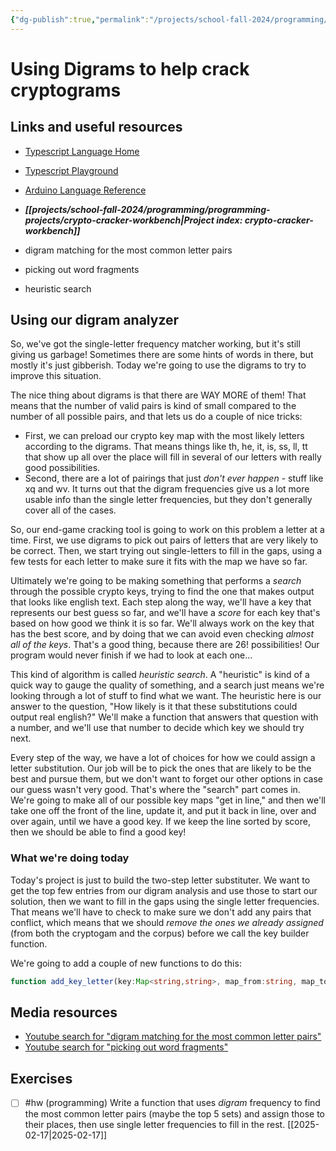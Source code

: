 ```yaml
---
{"dg-publish":true,"permalink":"/projects/school-fall-2024/programming/lessons/cryptograms-using-digrams/"}
---
```



#  Using Digrams to help crack cryptograms

## Links and useful resources

- [Typescript Language Home](https://www.typescriptlang.org/)
- [Typescript Playground](https://www.typescriptlang.org/play/)
- [Arduino Language Reference](https://docs.arduino.cc/language-reference/)


- ***[[projects/school-fall-2024/programming/programming-projects/crypto-cracker-workbench\|Project index: crypto-cracker-workbench]]*** 

- digram matching for the most common letter pairs 
- picking out word fragments 
- heuristic search

## Using our digram analyzer

So, we've got the single-letter frequency matcher working, but it's still giving us garbage! Sometimes there are some hints of words in there, but mostly it's just gibberish. Today we're going to use the digrams to try to improve this situation.

The nice thing about digrams is that there are WAY MORE of them! That means that the number of valid pairs is kind of small compared to the number of all possible pairs, and that lets us do a couple of nice tricks:

- First, we can preload our crypto key map with the most likely letters according to the digrams. That means things like th, he, it, is, ss, ll, tt that show up all over the place will fill in several of our letters with really good possibilities.
- Second, there are a lot of pairings that just *don't ever happen* - stuff like xq and wv. It turns out that the digram frequencies give us a lot more usable info than the single letter frequencies, but they don't generally cover all of the cases.

So, our end-game cracking tool is going to work on this problem a letter at a time. First, we use digrams to pick out pairs of letters that are very likely to be correct. Then, we start trying out single-letters to fill in the gaps, using a few tests for each letter to make sure it fits with the map we have so far.

Ultimately we're going to be making something that performs a *search* through the possible crypto keys, trying to find the one that makes output that looks like english text. Each step along the way, we'll have a key that represents our best guess so far, and we'll have a *score* for each key that's based on how good we think it is so far. We'll always work on the key that has the best score, and by doing that we can avoid even checking *almost all of the keys*. That's a good thing, because there are $26!$ possibilities! Our program would never finish if we had to look at each one...

This kind of algorithm is called *heuristic search*. A "heuristic" is kind of a quick way to gauge the quality of something, and a search just means we're looking through a lot of stuff to find what we want. The heuristic here is our answer to the question, "How likely is it that these substitutions could output real english?" We'll make a function that answers that question with a number, and we'll use that number to decide which key we should try next.

Every step of the way, we have a lot of choices for how we could assign a letter substitution. Our job will be to pick the ones that are likely to be the best and pursue them, but we don't want to forget our other options in case our guess wasn't very good. That's where the "search" part comes in. We're going to make all of our possible key maps "get in line," and then we'll take one off the front of the line, update it, and put it back in line, over and over again, until we have a good key. If we keep the line sorted by score, then we should be able to find a good key!

### What we're doing today

Today's project is just to build the two-step letter substituter. We want to get the top few entries from our digram analysis and use those to start our solution, then we want to fill in the gaps using the single letter frequencies. That means we'll have to check to make sure we don't add any pairs that conflict, which means that we should *remove the ones we already assigned* (from both the cryptogam and the corpus) before we call the key builder function.

We're going to add a couple of new functions to do this:

```typescript
function add_key_letter(key:Map<string,string>, map_from:string, map_to:string, from_array:any[], to_array:any[]):Map<string,string>{}

```

## Media resources

- [Youtube search for "digram matching for the most common letter pairs"](https://www.youtube.com/results?search_query=digram%20matching%20for%20the%20most%20common%20letter%20pairs) 
- [Youtube search for "picking out word fragments"](https://www.youtube.com/results?search_query=picking%20out%20word%20fragments) 


## Exercises

- [ ] #hw (programming) Write a function that uses *digram* frequency to find the most common letter pairs (maybe the top 5 sets) and assign those to their places, then use single letter frequencies to fill in the rest. [[2025-02-17\|2025-02-17]]
